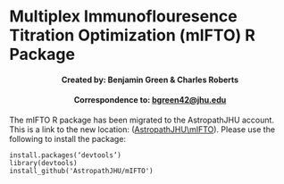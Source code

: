 # Multiplex Immunoflouresence Titration Optimization (mIFTO) R Package 
#### <div align="center">Created by: Benjamin Green & Charles Roberts</div>
#### <div align="center">Correspondence to: bgreen42@jhu.edu</div>

The mIFTO R package has been migrated to the AstropathJHU account. This is a link to the new location: ([AstropathJHU\mIFTO](https://github.com/AstropathJHU/mIFTO "Title")). Please use the following to install the package: 
```
install.packages(‘devtools’)
library(devtools)
install_github('AstropathJHU/mIFTO')
```
